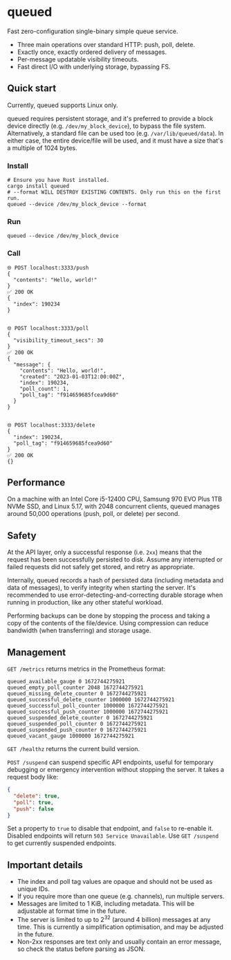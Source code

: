 # queued

Fast zero-configuration single-binary simple queue service.

- Three main operations over standard HTTP: push, poll, delete.
- Exactly once, exactly ordered delivery of messages.
- Per-message updatable visibility timeouts.
- Fast direct I/O with underlying storage, bypassing FS.

## Quick start

Currently, queued supports Linux only.

queued requires persistent storage, and it's preferred to provide a block device directly (e.g. `/dev/my_block_device`), to bypass the file system. Alternatively, a standard file can be used too (e.g. `/var/lib/queued/data`). In either case, the entire device/file will be used, and it must have a size that's a multiple of 1024 bytes.

### Install

```
# Ensure you have Rust installed.
cargo install queued
# --format WILL DESTROY EXISTING CONTENTS. Only run this on the first run.
queued --device /dev/my_block_device --format
```

### Run

```
queued --device /dev/my_block_device
```

### Call

```
🌐 POST localhost:3333/push
{
  "contents": "Hello, world!"
}
✅ 200 OK
{
  "index": 190234
}


🌐 POST localhost:3333/poll
{
  "visibility_timeout_secs": 30
}
✅ 200 OK
{
  "message": {
    "contents": "Hello, world!",
    "created": "2023-01-03T12:00:00Z",
    "index": 190234,
    "poll_count": 1,
    "poll_tag": "f914659685fcea9d60"
  }
}


🌐 POST localhost:3333/delete
{
  "index": 190234,
  "poll_tag": "f914659685fcea9d60"
}
✅ 200 OK
{}
```

## Performance

On a machine with an Intel Core i5-12400 CPU, Samsung 970 EVO Plus 1TB NVMe SSD, and Linux 5.17, with 2048 concurrent clients, queued manages around 50,000 operations (push, poll, or delete) per second.

## Safety

At the API layer, only a successful response (i.e. `2xx`) means that the request has been successfully persisted to disk. Assume any interrupted or failed requests did not safely get stored, and retry as appropriate.

Internally, queued records a hash of persisted data (including metadata and data of messages), to verify integrity when starting the server. It's recommended to use error-detecting-and-correcting durable storage when running in production, like any other stateful workload.

Performing backups can be done by stopping the process and taking a copy of the contents of the file/device. Using compression can reduce bandwidth
(when transferring) and storage usage.

## Management

`GET /metrics` returns metrics in the Prometheus format:

```
queued_available_gauge 0 1672744275921
queued_empty_poll_counter 2048 1672744275921
queued_missing_delete_counter 0 1672744275921
queued_successful_delete_counter 1000000 1672744275921
queued_successful_poll_counter 1000000 1672744275921
queued_successful_push_counter 1000000 1672744275921
queued_suspended_delete_counter 0 1672744275921
queued_suspended_poll_counter 0 1672744275921
queued_suspended_push_counter 0 1672744275921
queued_vacant_gauge 1000000 1672744275921
```

`GET /healthz` returns the current build version.

`POST /suspend` can suspend specific API endpoints, useful for temporary debugging or emergency intervention without stopping the server. It takes a request body like:

```json
{
  "delete": true,
  "poll": true,
  "push": false
}
```

Set a property to `true` to disable that endpoint, and `false` to re-enable it. Disabled endpoints will return `503 Service Unavailable`. Use `GET /suspend` to get currently suspended endpoints.

## Important details

- The index and poll tag values are opaque and should not be used as unique IDs.
- If you require more than one queue (e.g. channels), run multiple servers.
- Messages are limited to 1 KiB, including metadata. This will be adjustable at format time in the future.
- The server is limited to up to 2<sup>32</sup> (around 4 billion) messages at any time. This is currently a simplification optimisation, and may be adjusted in the future.
- Non-2xx responses are text only and usually contain an error message, so check the status before parsing as JSON.

